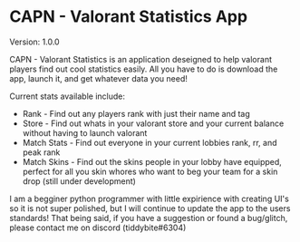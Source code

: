 # CAPN - Valorant Statistics App
Version: 1.0.0

CAPN - Valorant Statistics is an application deseigned to help valorant players find out cool statistics easily. All you have to do is download the app, launch it, and get whatever data you need!

Current stats available include:
  * Rank - Find out any players rank with just their name and tag
  * Store - Find out whats in your valorant store and your current balance without having to launch valorant
  * Match Stats - Find out everyone in your current lobbies rank, rr, and peak rank
  * Match Skins - Find out the skins people in your lobby have equipped, perfect for all you skin whores who want to beg your team for a skin drop (still under development)
 


I am a begginer python programmer with little expirience with creating UI's so it is not super polished, but I will continue to update the app to the users standards! That being said, if you have a suggestion or found a bug/glitch, please contact me on discord (tiddybite#6304)
